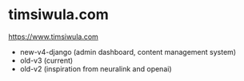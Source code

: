 # timsiwula.com

https://www.timsiwula.com 

- new-v4-django (admin dashboard, content management system)
- old-v3 (current)
- old-v2 (inspiration from neuralink and openai)
